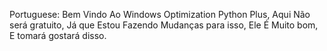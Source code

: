 Portuguese: Bem Vindo Ao Windows Optimization Python Plus, Aqui Não será gratuito, Já que Estou Fazendo Mudanças para isso, Ele É Muito bom, E tomará gostará disso.
